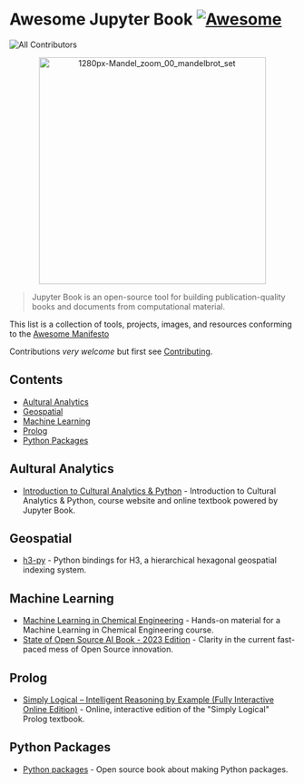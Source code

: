 # Awesome Jupyter Book [![Awesome](https://cdn.rawgit.com/sindresorhus/awesome/d7305f38d29fed78fa85652e3a63e154dd8e8829/media/badge.svg)](https://github.com/sindresorhus/awesome)

![All Contributors](https://img.shields.io/github/all-contributors/tkoyama010/awesome-jupyter-book?color=ee8449)

<p align="center">
    <img src="https://jupyterbook.org/en/stable/_static/logo-wide.svg" alt="1280px-Mandel_zoom_00_mandelbrot_set" width="400"/>
</p>

> Jupyter Book is an open-source tool for building publication-quality books and documents from computational material.

This list is a collection of tools, projects, images, and resources conforming to the [Awesome Manifesto](https://github.com/sindresorhus/awesome/blob/main/awesome.md)

Contributions _very welcome_ but first see [Contributing](CONTRIBUTING.md).

## Contents

<!-- START doctoc generated TOC please keep comment here to allow auto update -->
<!-- DON'T EDIT THIS SECTION, INSTEAD RE-RUN doctoc TO UPDATE -->

- [Aultural Analytics](#aultural-analytics)
- [Geospatial](#geospatial)
- [Machine Learning](#machine-learning)
- [Prolog](#prolog)
- [Python Packages](#python-packages)

<!-- END doctoc generated TOC please keep comment here to allow auto update -->

## Aultural Analytics

- [Introduction to Cultural Analytics & Python](https://github.com/melaniewalsh/Intro-Cultural-Analytics) - Introduction to Cultural Analytics & Python, course website and online textbook powered by Jupyter Book.

## Geospatial

- [h3-py](https://github.com/uber/h3-py) - Python bindings for H3, a hierarchical hexagonal geospatial indexing system.

## Machine Learning

- [Machine Learning in Chemical Engineering](https://github.com/edgarsmdn/MLCE_book) - Hands-on material for a Machine Learning in Chemical Engineering course.
- [State of Open Source AI Book - 2023 Edition](https://github.com/premAI-io/state-of-open-source-ai) - Clarity in the current fast-paced mess of Open Source innovation.

## Prolog

- [Simply Logical – Intelligent Reasoning by Example (Fully Interactive Online Edition)](https://github.com/simply-logical/simply-logical) - Online, interactive edition of the "Simply Logical" Prolog textbook.

## Python Packages

- [Python packages](https://github.com/py-pkgs/py-pkgs) - Open source book about making Python packages.
